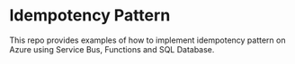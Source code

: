 # Idempotency Pattern

This repo provides examples of how to implement idempotency pattern on Azure using Service Bus, Functions and SQL Database.
